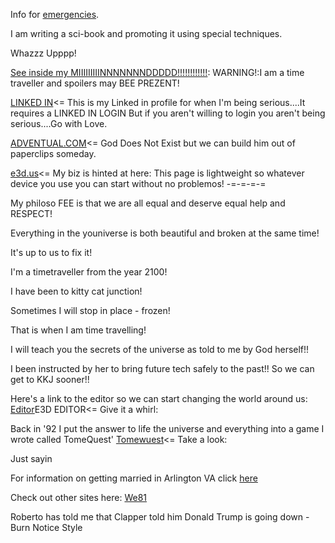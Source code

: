 Info for [emergencies](http://wsr2.com/emergencies.html).

I am writing a sci-book and promoting it using special techniques.

Whazzz Upppp!

[See inside my MIIIIIIIIINNNNNNNDDDDD!!!!!!!!!!!!](http://wsr2.com/mindOfRiley/mindOfRiley.html): WARNING!:I am a time traveller and spoilers may BEE PREZENT!

[LINKED IN](https://www.linkedin.com/in/wsriley/)<= This is my Linked in profile for when I'm being serious....It requires a LINKED IN LOGIN But if you aren't willing to login you aren't being serious....Go with Love.

[ADVENTUAL.COM](http://adventual.com)<= God Does Not Exist but we can build him out of paperclips someday.

[e3d.us](http://e3d.us)<= My biz is hinted at here:
This page is lightweight so whatever device you use you can start without no problemos!
-=-=-=-=

My philoso FEE is that we are all equal and deserve equal help and RESPECT!

Everything in the youniverse is both beautiful and broken at the same time!

It's up to us to fix it!

I'm a timetraveller from the year 2100!

I have been to kitty cat junction!

Sometimes I will stop in place - frozen!

That is when I am time travelling!

I will teach you the secrets of the universe as told to me by God herself!!

I been instructed by her to bring future tech safely to the past!!
So we can get to KKJ sooner!!

Here's a link to the editor so we can start changing the world around us:
[Editor](./editor)E3D EDITOR<= Give it a whirl:

Back in '92 I put the answer to life the universe and everything into a game I wrote called TomeQuest'
[Tomewuest](http://wsr2.com/tomequest)<= Take a look:

Just sayin

For information on getting married in Arlington VA click
[here](https://courts.arlingtonva.us/circuit-court/marriage/)

Check out other sites here: [We81](http:/we81.com)

Roberto has told me that Clapper told him Donald Trump is going down - Burn Notice Style

